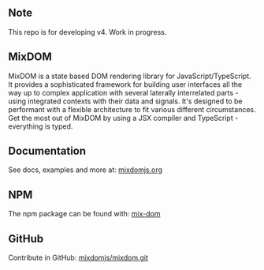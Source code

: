 ## Note

This repo is for developing v4. Work in progress.

## MixDOM

MixDOM is a state based DOM rendering library for JavaScript/TypeScript. It provides a sophisticated framework for building user interfaces all the way up to complex application with several laterally interrelated parts - using integrated contexts with their data and signals. It's designed to be performant with a flexible architecture to fit various different circumstances. Get the most out of MixDOM by using a JSX compiler and TypeScript - everything is typed.

## Documentation

See docs, examples and more at: [mixdomjs.org](https://mixdomjs.org)

## NPM

The npm package can be found with: [mix-dom](https://www.npmjs.com/package/mix-dom)

## GitHub

Contribute in GitHub: [mixdomjs/mixdom.git](https://github.com/mixdomjs/mixdom.git)
